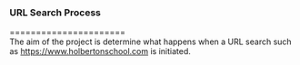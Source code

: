 ### URL Search Process     
======================     
The aim of the project is determine what happens when a URL search such as https://www.holbertonschool.com is initiated. 


